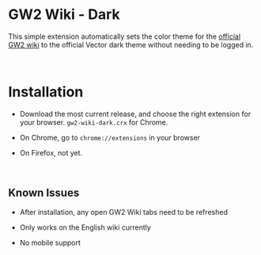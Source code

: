 # GW2 Wiki - Dark

This simple extension automatically sets the color theme for the [official GW2 wiki](https://wiki.guildwars2.com/wiki/Main_Page) to the official Vector dark theme without needing to be logged in. 

<br>

# Installation

* Download the most current release, and choose the right extension for your browser. ```gw2-wiki-dark.crx``` for Chrome.

* On Chrome, go to ```chrome://extensions``` in your browser

* On Firefox, not yet.

<br>

## Known Issues

* After installation, any open GW2 Wiki tabs need to be refreshed

* Only works on the English wiki currently

* No mobile support
